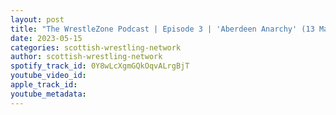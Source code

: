 ```yaml
---
layout: post
title: "The WrestleZone Podcast | Episode 3 | 'Aberdeen Anarchy' (13 May 2023) Recap"
date: 2023-05-15
categories: scottish-wrestling-network
author: scottish-wrestling-network
spotify_track_id: 0Y8wLcXgmGQkOqvALrgBjT
youtube_video_id: 
apple_track_id: 
youtube_metadata: 
---
```

